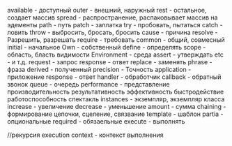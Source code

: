 available - доступный
outer - внешний, наружный
rest - остальное, создает массив
spread - распространение, распаковывает массив на эдементы
path - путь
patch - заплатка
try - пробовать, пытаться
catch - ловить
throw - выбросить, бросать, бросить
cause - причина
resolve - Разрешить, разрешать
require - требовать
common - общий, совмесный
initial - начальное
Own - собственный
define - определять
scope - область, бласть видимости
Environment - среда
assert - утверждать
etc - и т.д.
request - запрос
response - ответ
replace - заменять
phrase - фраза
derived - полученный
precision - Точность
application - приложение
response - ответ
handler - обработчик
callback - обратный звонок
queue - очередь
performance - представление производительность результативность эффективность быстродействие работоспособность спектакль
instances - экземпляр, экземпляр класса
increase - увеличение
decrease - уменьшение
amount - сумма
chaining - формирование цепочки, сцеление, связвание
template - шаблон
partia - опциональные
required - обязаельные
execute - выполнять

//рекурсия
execution context - контекст выполнения
